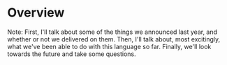 # Overview

Note:
First, I'll talk about some of the things we announced last year, and whether or not we delivered on them. Then, I'll talk about, most excitingly, what we've been able to do with this language so far. Finally, we'll look towards the future and take some questions. 

